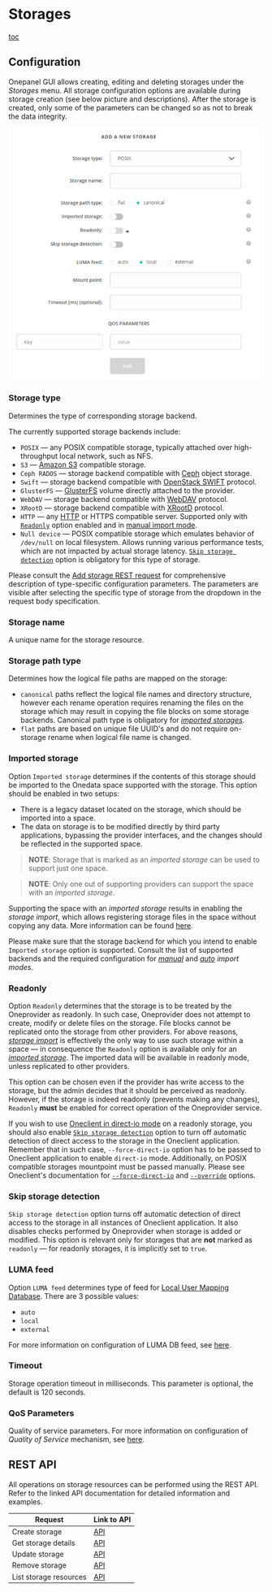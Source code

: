 # Storages

[toc][1]

## Configuration

Onepanel GUI allows creating, editing and deleting storages under the *Storages* menu.
All storage configuration options are available during storage creation (see below picture and descriptions).
After the storage is created, only some of the parameters can be changed so as not to break the data integrity.

![screen-2][]

### Storage type

Determines the type of corresponding storage backend.

The currently supported storage backends include:

* `POSIX` — any POSIX compatible storage, typically attached over high-throughput local network, such as NFS.
* `S3` — [Amazon S3][3] compatible storage.
* `Ceph RADOS` — storage backend compatible with [Ceph][4] object storage.
* `Swift` — storage backend compatible with [OpenStack SWIFT][5] protocol.
* `GlusterFS` — [GlusterFS][6] volume directly attached to the provider.
* `WebDAV` — storage backend compatible with [WebDAV][7] protocol.
* `XRootD` — storage backend compatible with [XRootD][8] protocol.
* `HTTP` — any [HTTP][9] or HTTPS compatible server.
  Supported only with [`Readonly`][10] option enabled and in [manual import mode][11].
* `Null device` — POSIX compatible storage which emulates behavior of `/dev/null` on local filesystem.
  Allows running various performance tests, which are not impacted by actual storage latency.
  [`Skip storage detection`][12] option is obligatory for this type of storage.

Please consult the [Add storage REST request][13]
for comprehensive description of type-specific configuration parameters. The parameters are visible after selecting
the specific type of storage from the dropdown in the request body specification.

### Storage name

A unique name for the storage resource.

### Storage path type

Determines how the logical file paths are mapped on the storage:

* `canonical` paths reflect the logical file names and directory structure, however each rename operation
  requires renaming the files on the storage which may result in copying the file blocks on some storage backends.
  Canonical path type is obligatory for [*imported storages*][14].
* `flat` paths are based on unique file UUID's and do not require on-storage rename when logical file name is changed.

### Imported storage

Option `Imported storage` determines if the contents of this storage should be imported to the Onedata space supported
with the storage. This option should be enabled in two setups:

* There is a legacy dataset located on the storage, which should be imported into a space.
* The data on storage is to be modified directly by third party applications, bypassing
  the provider interfaces, and the changes should be reflected in the supported space.

> **NOTE**: Storage that is marked as an *imported storage* can be used to support just one space.

> **NOTE**: Only one out of supporting providers can support the space with an *imported storage*.

Supporting the space with an *imported storage* results in enabling the *storage import*, which allows
registering storage files in the space without copying any data. More information can be found [here][15].

Please make sure that the storage backend for which you intend to enable `Imported storage` option is supported.
Consult the list of supported backends and the required configuration for
[*manual*][16]
and [*auto*][17] *import modes*.

### Readonly

Option `Readonly` determines that the storage is to be treated by the Oneprovider as readonly.
In such case, Oneprovider does not attempt to create, modify or delete files on the storage.
File blocks cannot be replicated onto the storage from other providers.
For above reasons, [*storage import*][15] is effectively the only way to use such storage within a space — in consequence
the `Readonly` option is available only for an [*imported storage*][14].
The imported data will be available in readonly mode, unless replicated to other providers.

This option can be chosen even if the provider has write access to the storage, but the admin decides that it
should be perceived as readonly. However, if the storage is indeed readonly (prevents making any changes),
`Readonly` **must** be enabled for correct operation of the Oneprovider service.

If you wish to use [Oneclient in direct-io mode][18]  on
a readonly storage, you should also enable [`Skip storage detection`][12] option to turn off
automatic detection of direct access to the storage in the Oneclient application. Remember that in such case,
`--force-direct-io` option has to be passed to Oneclient application to enable `direct-io` mode.
Additionally, on POSIX compatible storages mountpoint must be passed manually.
Please see Oneclient's documentation for [`--force-direct-io`][18]
and [`--override`][19] options.

### Skip storage detection

`Skip storage detection` option turns off automatic detection of direct access to the storage in all instances of Oneclient application.
It also disables checks performed by Oneprovider when storage is added or modified. This option is relevant
only for storages that are **not** marked as `readonly` — for readonly storages, it is implicitly set to `true`.

### LUMA feed

Option `LUMA feed` determines type of feed for [Local User Mapping Database][20].
There are 3 possible values:

* `auto`
* `local`
* `external`

For more information on configuration of LUMA DB feed, see [here][21].

### Timeout

Storage operation timeout in milliseconds. This parameter is optional, the default is 120 seconds.

### QoS Parameters

<!-- TODO VFS-6815: After dividing the chapter, update below link to point to
     the QoS parameters in the admin chapter.
 -->

Quality of service parameters.
For more information on configuration of *Quality of Service* mechanism, see [here][22].

## REST API

All operations on storage resources can be performed using the REST API.
Refer to the linked API documentation for detailed information and examples.

| Request                | Link to API |
| ---------------------- | ----------- |
| Create storage         | [API][13]   |
| Get storage details    | [API][23]   |
| Update storage         | [API][24]   |
| Remove storage         | [API][25]   |
| List storage resources | [API][26]   |

<!-- references -->

[1]: <>

[3]: http://docs.aws.amazon.com/AmazonS3/latest/API/Welcome.html

[4]: http://ceph.com/ceph-storage/

[5]: http://docs.openstack.org/developer/swift/

[6]: https://www.gluster.org/

[7]: https://tools.ietf.org/html/rfc4918

[8]: http://www.xrootd.org/

[9]: https://tools.ietf.org/html/rfc7231

[10]: #readonly

[11]: storage-import.md#manual-storage-import

[12]: #skip-storage-detection

[13]: https://onedata.org/#/home/api/stable/onepanel?anchor=operation/add_storage

[14]: #imported-storage

[15]: storage-import.md

[16]: storage-import.md#storage-configuration-for-manual-import

[17]: storage-import.md#storage-configuration-for-auto-import

[18]: ../../../user-guide/oneclient.md#direct-io-and-proxy-io-modes

[19]: ../../../user-guide/oneclient.md#overriding-storage-helper-parameters

[20]: luma.md

[21]: luma.md#configuration

[22]: quality-of-service.md#qos-params

[23]: https://onedata.org/#/home/api/stable/onepanel?anchor=operation/get_storage_details

[24]: https://onedata.org/#/home/api/stable/onepanel?anchor=operation/modify_storage

[25]: https://onedata.org/#/home/api/stable/onepanel?anchor=operation/remove_storage

[26]: https://onedata.org/#/home/api/stable/onepanel?anchor=operation/get_storages

[screen-2]: ../../../../images/admin-guide/oneprovider/configuration/storages/storage_config.png
